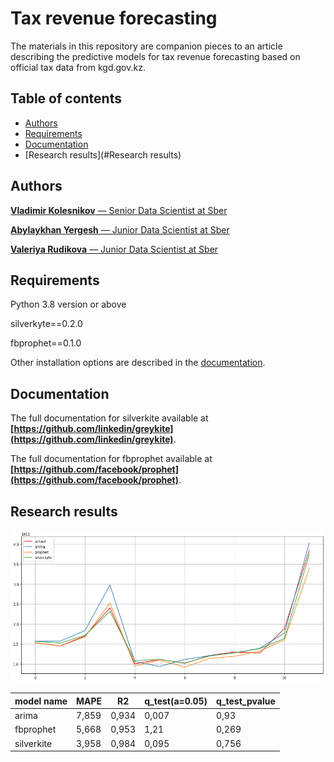 # Tax revenue forecasting

The materials in this repository are companion pieces to an article describing the predictive models for tax revenue forecasting based on official tax data from kgd.gov.kz. 

 
## Table of contents
- [Authors](#authors)
- [Requirements](#Requirements)
- [Documentation](#documentation)
- [Research results](#Research results)
  
## Authors
[**Vladimir Kolesnikov** — Senior Data Scientist at Sber](https://www.linkedin.com/in/kolesnikovvladimir/) 

[**Abylaykhan Yergesh** — Junior Data Scientist at Sber](https://www.linkedin.com/in/yergeshabylaykhan/) 

[**Valeriya Rudikova** — Junior Data Scientist at Sber](https://www.linkedin.com/in/valeriya-rudikova-49874b158/) 


## Requirements
Python 3.8 version or above

silverkyte==0.2.0

fbprophet==0.1.0

Other installation options are described in the [documentation](https://pystan2.readthedocs.io/en/latest/windows.html).

## Documentation
The full documentation for silverkite available at **[https://github.com/linkedin/greykite](https://github.com/linkedin/greykite)**.


The full documentation for fbprophet available at **[https://github.com/facebook/prophet](https://github.com/facebook/prophet)**.


## Research results

![results](https://github.com/Absicorp/tax-revenue-forecasting/blob/main/images/result.png)

| model name  | MAPE | R2 | q_test(a=0.05) | q_test_pvalue |
| ------------- | ------------- | ------------- | ------------- | ------------- |
| arima  | 7,859  | 0,934  | 0,007  | 0,93  |
| fbprophet  | 5,668  | 0,953  | 1,21  | 0,269  |
| silverkite  | 3,958  | 0,984  | 0,095  | 0,756  |

